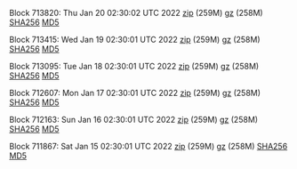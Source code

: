 Block 713820: Thu Jan 20 02:30:02 UTC 2022 [zip](https://files.01coin.io/mainnet/2022-01-20/bootstrap.dat.zip) (259M) [gz](https://files.01coin.io/mainnet/2022-01-20/bootstrap.dat.tar.gz) (258M) [SHA256](https://files.01coin.io/mainnet/2022-01-20/sha256.txt) [MD5](https://files.01coin.io/mainnet/2022-01-20/md5.txt)

Block 713415: Wed Jan 19 02:30:01 UTC 2022 [zip](https://files.01coin.io/mainnet/2022-01-19/bootstrap.dat.zip) (259M) [gz](https://files.01coin.io/mainnet/2022-01-19/bootstrap.dat.tar.gz) (258M) [SHA256](https://files.01coin.io/mainnet/2022-01-19/sha256.txt) [MD5](https://files.01coin.io/mainnet/2022-01-19/md5.txt)

Block 713095: Tue Jan 18 02:30:01 UTC 2022 [zip](https://files.01coin.io/mainnet/2022-01-18/bootstrap.dat.zip) (259M) [gz](https://files.01coin.io/mainnet/2022-01-18/bootstrap.dat.tar.gz) (258M) [SHA256](https://files.01coin.io/mainnet/2022-01-18/sha256.txt) [MD5](https://files.01coin.io/mainnet/2022-01-18/md5.txt)

Block 712607: Mon Jan 17 02:30:01 UTC 2022 [zip](https://files.01coin.io/mainnet/2022-01-17/bootstrap.dat.zip) (259M) [gz](https://files.01coin.io/mainnet/2022-01-17/bootstrap.dat.tar.gz) (258M) [SHA256](https://files.01coin.io/mainnet/2022-01-17/sha256.txt) [MD5](https://files.01coin.io/mainnet/2022-01-17/md5.txt)

Block 712163: Sun Jan 16 02:30:01 UTC 2022 [zip](https://files.01coin.io/mainnet/2022-01-16/bootstrap.dat.zip) (259M) [gz](https://files.01coin.io/mainnet/2022-01-16/bootstrap.dat.tar.gz) (258M) [SHA256](https://files.01coin.io/mainnet/2022-01-16/sha256.txt) [MD5](https://files.01coin.io/mainnet/2022-01-16/md5.txt)

Block 711867: Sat Jan 15 02:30:01 UTC 2022 [zip](https://files.01coin.io/mainnet/2022-01-15/bootstrap.dat.zip) (259M) [gz](https://files.01coin.io/mainnet/2022-01-15/bootstrap.dat.tar.gz) (258M) [SHA256](https://files.01coin.io/mainnet/2022-01-15/sha256.txt) [MD5](https://files.01coin.io/mainnet/2022-01-15/md5.txt)
